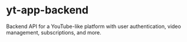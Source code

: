 # yt-app-backend
Backend API for a YouTube-like platform with user authentication, video management, subscriptions, and more.